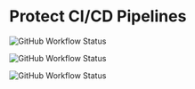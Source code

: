 # Protect CI/CD Pipelines

![GitHub Workflow Status](https://img.shields.io/github/workflow/status/felipecosta09/demo-cloud-one/infrastructure-deploy?label=Cloud%20One%20Conformity&logo=trend-micro&logoColor=red&style=flat-square)

![GitHub Workflow Status](https://img.shields.io/github/workflow/status/felipecosta09/demo-cloud-one/aws-pipeline?label=Cloud%20One%20AWS%20Pipeline&logo=trend-micro&logoColor=red&style=flat-square)

![GitHub Workflow Status](https://img.shields.io/github/workflow/status/felipecosta09/demo-cloud-one/azure-pipeline?label=Cloud%20One%20Azure%20Pipeline&logo=trend-micro&logoColor=red&style=flat-square)
